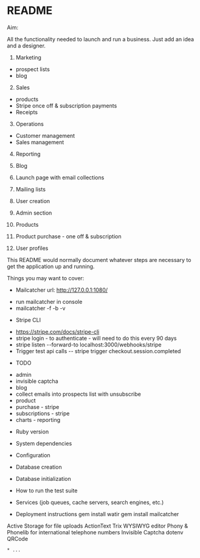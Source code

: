 # README

Aim:

All the functionality needed to launch and run a business. Just add an idea and a designer.

1. Marketing 
- prospect lists 
- blog 


2. Sales
- products 
- Stripe once off & subscription payments
- Receipts

3. Operations
- Customer management
- Sales management

4. Reporting

1. Blog 
2. Launch page with email collections
3. Mailing lists
4. User creation 
5. Admin section 
6. Products 
7. Product purchase - one off & subscription
8. User profiles

This README would normally document whatever steps are necessary to get the
application up and running.

Things you may want to cover:

* Mailcatcher url: http://127.0.0.1:1080/
 - run mailcatcher in console 
 - mailcatcher -f -b -v

* Stripe CLI 
- https://stripe.com/docs/stripe-cli
- stripe login  - to authenticate - will need to do this every 90 days
- stripe listen --forward-to localhost:3000/webhooks/stripe
- Trigger test api calls 
-- stripe trigger checkout.session.completed

* TODO 
- admin 
- invisible captcha 
- blog 
- collect emails into prospects list with unsubscribe
- product 
- purchase - stripe 
- subscriptions - stripe
- charts - reporting


* Ruby version

* System dependencies

* Configuration

* Database creation

* Database initialization

* How to run the test suite

* Services (job queues, cache servers, search engines, etc.)

* Deployment instructions
gem install watir
gem install mailcatcher 

Active Storage for file uploads
ActionText Trix WYSIWYG editor
Phony & Phonelib for international telephone numbers
Invisible Captcha
dotenv
QRCode

```
* ...


